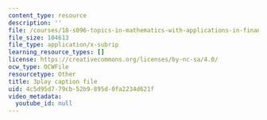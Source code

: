 ```yaml
---
content_type: resource
description: ''
file: /courses/18-s096-topics-in-mathematics-with-applications-in-finance-fall-2013/4c5d95d779cb52b9895d0fa2234d621f_eG_aRPy1KVE.vtt
file_size: 104613
file_type: application/x-subrip
learning_resource_types: []
license: https://creativecommons.org/licenses/by-nc-sa/4.0/
ocw_type: OCWFile
resourcetype: Other
title: 3play caption file
uid: 4c5d95d7-79cb-52b9-895d-0fa2234d621f
video_metadata:
  youtube_id: null
---
```

